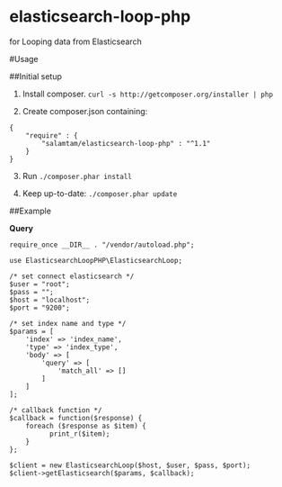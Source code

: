 # elasticsearch-loop-php
for Looping data from Elasticsearch

#Usage

##Initial setup

1. Install composer. `curl -s http://getcomposer.org/installer | php`

2. Create composer.json containing:
  ```
  {
      "require" : {
          "salamtam/elasticsearch-loop-php" : "^1.1"
      }
  }
  ```
3. Run `./composer.phar install`

4. Keep up-to-date: `./composer.phar update`

##Example

**Query**
```
require_once __DIR__ . "/vendor/autoload.php";

use ElasticsearchLoopPHP\ElasticsearchLoop;

/* set connect elasticsearch */
$user = "root";
$pass = "";
$host = "localhost";
$port = "9200";

/* set index name and type */
$params = [
    'index' => 'index_name',
    'type' => 'index_type',
    'body' => [
        'query' => [
            'match_all' => []
        ]
    ]
];

/* callback function */
$callback = function($response) {
    foreach ($response as $item) {
  		  print_r($item);
  	}
};

$client = new ElasticsearchLoop($host, $user, $pass, $port);
$client->getElasticsearch($params, $callback);
```

